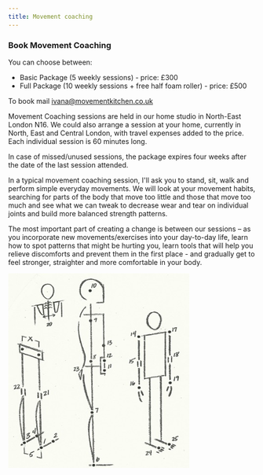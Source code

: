 ```yaml
---
title: Movement coaching
---
```


### Book Movement Coaching

You can choose between:

* Basic Package (5 weekly sessions) - price: £300
* Full Package (10 weekly sessions + free half foam roller) - price: £500

To book mail [ivana@movementkitchen.co.uk](ivana@movementkitchen.co.uk)

Movement Coaching sessions are held in our home studio in North-East London N16.
We could also arrange a session at your home, currently in North, East and
Central London, with travel expenses added to the price. Each individual session
is 60 minutes long.

In case of missed/unused sessions, the package expires four weeks after the date
of the last session attended.

In a typical movement coaching session, I'll ask you to stand, sit, walk and
perform simple everyday movements. We will look at your movement habits,
searching for parts of the body that move too little and those that move too
much and see what we can tweak to decrease wear and tear on individual joints
and build more balanced strength patterns.

The most important part of creating a change is between our sessions – as you
incorporate new movements/exercises into your day-to-day life, learn how to spot
patterns that might be hurting you, learn tools that will help you relieve
discomforts and prevent them in the first place - and gradually get to feel
stronger, straighter and more comfortable in your body.

[1]: https://nutritiousmovement.com/

![Alignment points](alignment_points.jpg)
